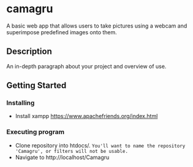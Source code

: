 # camagru

A basic web app that allows users to take pictures using a webcam and superimpose predefined images onto them.

## Description

An in-depth paragraph about your project and overview of use.

## Getting Started

### Installing

* Install xampp https://www.apachefriends.org/index.html


### Executing program

* Clone repository into htdocs/.
      ` You'll want to name the repository 'Camagru', or filters will not be usable. `
* Navigate to http://localhost/Camagru
